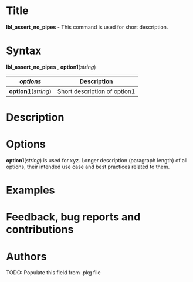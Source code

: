 # Title

__lbl_assert_no_pipes__ - This command is used for short description.

# Syntax

__lbl_assert_no_pipes__ , __**opt**ion1__(_string_)

| _options_ | Description |
|-----------|-------------|
| __**opt**ion1__(_string_)   | Short description of option1  |

# Description
<!-- Longer description of the intended use of the command and best practices related to the usage. -->

# Options
<!-- Longer description (paragraph length) of all options, their intended use case and best practices related to them. -->

__**opt**ion1__(_string_) is used for xyz. Longer description (paragraph length) of all options, their intended use case and best practices related to them.

# Examples
<!-- A couple of examples to help the user get started and a short explanation of each of them. -->

# Feedback, bug reports and contributions
<!-- A couple of examples to help the user get started and a short explanation of each of them. -->

# Authors

TODO: Populate this field from .pkg file

